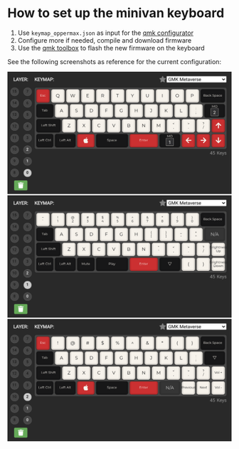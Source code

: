 # How to set up the minivan keyboard

1. Use `keymap_oppermax.json` as input for the [qmk configurator](https://config.qmk.fm/)
2. Configure more if needed, compile and download firmware
3. Use the [qmk toolbox](https://github.com/qmk/qmk_toolbox) to flash the new firmware on the keyboard

See the following screenshots as reference for the current configuration:

![base layer](screenshots/layer_0.png)
![upper layer](screenshots/layer_1.png)
![lower layer](screenshots/layer_2.png)
